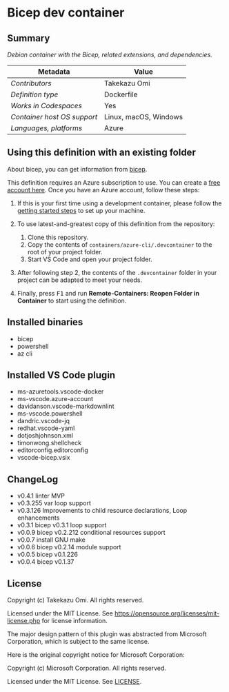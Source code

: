 # Bicep dev container

## Summary

*Debian container with the Bicep, related extensions, and dependencies.*

| Metadata | Value |
|----------|-------|
| *Contributors* | Takekazu Omi |
| *Definition type* | Dockerfile |
| *Works in Codespaces* | Yes |
| *Container host OS support* | Linux, macOS, Windows |
| *Languages, platforms* | Azure |

## Using this definition with an existing folder

About bicep, you can get information from [bicep](https://github.com/Azure/bicep).

This definition requires an Azure subscription to use. You can create a [free account here](https://azure.microsoft.com/en-us/free/). Once you have an Azure account, follow these steps:

1. If this is your first time using a development container, please follow the [getting started steps](https://aka.ms/vscode-remote/containers/getting-started) to set up your machine.

2. To use latest-and-greatest copy of this definition from the repository:
   1. Clone this repository.
   2. Copy the contents of `containers/azure-cli/.devcontainer` to the root of your project folder.
   3. Start VS Code and open your project folder.

3. After following step 2, the contents of the `.devcontainer` folder in your project can be adapted to meet your needs.

4. Finally, press <kbd>F1</kbd> and run **Remote-Containers: Reopen Folder in Container** to start using the definition.

## Installed binaries

- bicep
- powershell
- az cli

## Installed VS Code plugin

- ms-azuretools.vscode-docker
- ms-vscode.azure-account
- davidanson.vscode-markdownlint
- ms-vscode.powershell
- dandric.vscode-jq
- redhat.vscode-yaml
- dotjoshjohnson.xml
- timonwong.shellcheck
- editorconfig.editorconfig
- vscode-bicep.vsix

## ChangeLog

- v0.4.1 linter MVP
- v0.3.255 var loop support
- v0.3.126 Improvements to child resource declarations, Loop enhancements
- v0.3.1 bicep v0.3.1 loop support
- v0.0.9 bicep v0.2.212  conditional resources support
- v0.0.7 install GNU make
- v0.0.6 bicep v0.2.14 module support
- v0.0.5 bicep v0.1.226
- v0.0.4 bicep v0.1.37

## License

Copyright (c) Takekazu Omi. All rights reserved.

Licensed under the MIT License. See https://opensource.org/licenses/mit-license.php for license information.

The major design pattern of this plugin was abstracted from Microsoft Corporation, which is subject to the same license.

Here is the original copyright notice for Microsoft Corporation:

Copyright (c) Microsoft Corporation. All rights reserved.

Licensed under the MIT License. See [LICENSE](https://github.com/Microsoft/vscode-dev-containers/blob/master/LICENSE).

